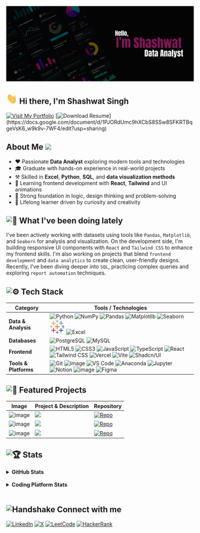 <div align="center">
  <img src="https://github.com/ShashwatAnalyst/ShashwatAnalyst/blob/main/Untitled%20(15).png?raw=true" alt="Data Analyst"/> 
</div>

<div>

<h2>
  <img src="https://raw.githubusercontent.com/ABSphreak/ABSphreak/master/gifs/Hi.gif" width="30px">  
  Hi there, I'm Shashwat Singh
</h2>

[![Visit My Portfolio](https://img.shields.io/badge/Visit-Portfolio-000000?style=for-the-badge&logo=globe&logoColor=white)](https://www.shashwatanalyst.online/)
[![Download Resume](https://img.shields.io/badge/Resume-Shashwat_(Data_Analyst)-000000?style=for-the-badge&logo=file&logoColor=white)](https://docs.google.com/document/d/1PJORdUmc9hXCbS8SSw8SFKRTBqgeVsK6_w9k9v-7WF4/edit?usp=sharing)



## About Me <img src="https://media.giphy.com/media/VgCDAzcKvsR6OM0uWg/giphy.gif" width="50">

- ❤️ Passionate **Data Analyst** exploring modern tools and technologies  
- 🎓 Graduate with hands-on experience in real-world projects  
- ⚒️ Skilled in **Excel**, **Python**, **SQL**, and **data visualization methods**  
- 🔰 Learning frontend development with **React**, **Tailwind** and UI animations  
- 🧩 Strong foundation in logic, design thinking and problem-solving  
- 🔮 Lifelong learner driven by curiosity and creativity  

<h2> <picture>
  <source srcset="https://fonts.gstatic.com/s/e/notoemoji/latest/1f680/512.webp" type="image/webp">
  <img src="https://fonts.gstatic.com/s/e/notoemoji/latest/1f680/512.gif" alt="🚀" width="25" height="25">
</picture> What I've been doing lately </h2>

I've been actively working with datasets using tools like `Pandas`, `Matplotlib`, and `Seaborn` for analysis and visualization. On the development side, I'm building responsive UI components with `React` and `Tailwind CSS` to enhance my frontend skills.
I'm also working on projects that blend `frontend development` and `data analytics` to create clean, user-friendly designs. Recently, I've been diving deeper into `SQL`, practicing complex queries and exploring `report automation` techniques.

<h2><strong><picture>
  <source srcset="https://fonts.gstatic.com/s/e/notoemoji/latest/2699_fe0f/512.webp" type="image/webp">
  <img src="https://fonts.gstatic.com/s/e/notoemoji/latest/2699_fe0f/512.gif" alt="⚙" width="25" height="25">
</picture> Tech Stack</strong><br></h2>


<div align="center">

| Category              | Tools / Technologies |
|-----------------------|----------------------|
| **Data & Analysis** | <img src="https://cdn.jsdelivr.net/gh/devicons/devicon/icons/python/python-original.svg" width="40" title="Python"/> <img src="https://cdn.jsdelivr.net/gh/devicons/devicon/icons/numpy/numpy-original.svg" width="40" title="NumPy"/> <img src="https://cdn.jsdelivr.net/gh/devicons/devicon/icons/pandas/pandas-original.svg" width="40" title="Pandas"/> <img src="https://upload.wikimedia.org/wikipedia/commons/8/84/Matplotlib_icon.svg" width="40" title="Matplotlib"/> <img src="https://seaborn.pydata.org/_static/logo-mark-lightbg.svg" width="40" title="Seaborn"/> <img src="https://raw.githubusercontent.com/mrankitgupta/mrankitgupta/a768d6bf0a001f03327578ae12f8867e4056cbaf/tableau-software.svg" alt="tableau" width="40" /> <img src="https://img.icons8.com/color/48/microsoft-excel-2019--v1.png" width="40" title="Excel"/> |
| **Databases**       | <img src="https://cdn.jsdelivr.net/gh/devicons/devicon/icons/postgresql/postgresql-original.svg" width="40" title="PostgreSQL"/> <img src="https://cdn.jsdelivr.net/gh/devicons/devicon/icons/mysql/mysql-original.svg" width="40" title="MySQL"/> |
| **Frontend**        | <img src="https://cdn.jsdelivr.net/gh/devicons/devicon/icons/html5/html5-original.svg" width="40" title="HTML5"/> <img src="https://cdn.jsdelivr.net/gh/devicons/devicon/icons/css3/css3-original.svg" width="40" title="CSS3"/> <img src="https://cdn.jsdelivr.net/gh/devicons/devicon/icons/javascript/javascript-original.svg" width="40" title="JavaScript"/> <img src="https://cdn.jsdelivr.net/gh/devicons/devicon/icons/typescript/typescript-original.svg" width="40" title="TypeScript"/> <img src="https://cdn.jsdelivr.net/gh/devicons/devicon/icons/react/react-original.svg" width="40" title="React"/> <img src="https://cdn.jsdelivr.net/gh/devicons/devicon/icons/tailwindcss/tailwindcss-original.svg" width="40" title="Tailwind CSS"/> <img src="https://cdn.jsdelivr.net/gh/devicons/devicon/icons/vercel/vercel-original.svg" width="40" title="Vercel"/> <img src="https://cdn.jsdelivr.net/gh/devicons/devicon/icons/vitejs/vitejs-original.svg" width="40" title="Vite"/> <img src="https://ui.shadcn.com/favicon.ico" width="40" title="Shadcn/UI"/> |
| **Tools & Platforms**| <img src="https://cdn.jsdelivr.net/gh/devicons/devicon/icons/git/git-original.svg" width="40" title="Git"/> <img width="40" alt="image" src="https://github.com/user-attachments/assets/efb3b12e-e573-4160-bf13-9e912fad33b7" /> <img src="https://cdn.jsdelivr.net/gh/devicons/devicon/icons/vscode/vscode-original.svg" width="40" title="VS Code"/>  <img src="https://cdn.jsdelivr.net/gh/devicons/devicon/icons/anaconda/anaconda-original.svg" width="40" title="Anaconda"/> <img src="https://cdn.jsdelivr.net/gh/devicons/devicon/icons/jupyter/jupyter-original.svg" width="40" title="Jupyter"/> <img src="https://cdn.jsdelivr.net/gh/devicons/devicon@latest/icons/notion/notion-original.svg" width="40"  title="Notion"/> <img width="50" alt="image" src="https://github.com/user-attachments/assets/9aa0984c-4409-46ee-9a61-9fd364782ab1" /> <img src="https://cdn.jsdelivr.net/gh/devicons/devicon/icons/figma/figma-original.svg" width="40" title="Figma"/>|

</div>



<h2><strong><picture>
  <source srcset="https://fonts.gstatic.com/s/e/notoemoji/latest/1f3af/512.webp" type="image/webp">
  <img src="https://fonts.gstatic.com/s/e/notoemoji/latest/1f3af/512.gif" alt="🎯" width="25" height="25">
</picture> Featured Projects</strong><br></h2>

<div align="center">

| Image | Project & Description | Repository |
|-------|------------------------|------------|
| <img width="100" alt="image" src="https://github.com/user-attachments/assets/f70bda06-57dc-46cd-9c69-6791e7c2adca" /> | <a href="https://github.com/shashwatanalyst/Sales-Performance-Analysis"><img src="https://github-readme-stats.vercel.app/api/pin/?username=shashwatanalyst&repo=Sales-Performance-Analysis&theme=dark&bg_color=000000&hide_border=true&cache_seconds=1" width="400"/></a> | [![Repo](https://img.shields.io/badge/View%20Repo-000000?style=for-the-badge&logo=github&logoColor=white)](https://github.com/shashwatanalyst/Sales-Performance-Analysis) |
| <img width="100" alt="image" src="https://github.com/user-attachments/assets/df7e2ddc-3983-429d-a15e-323ec5f881e3" /> | <a href="https://github.com/shashwatanalyst/Automated-Reporting-System"><img src="https://github-readme-stats.vercel.app/api/pin/?username=shashwatanalyst&repo=Automated-Reporting-System&theme=dark&bg_color=000000&hide_border=true&cache_seconds=1" width="400"/></a> | [![Repo](https://img.shields.io/badge/View%20Repo-000000?style=for-the-badge&logo=github&logoColor=white)](https://github.com/shashwatanalyst/Automated-Reporting-System) |
| <img width="100" alt="image" src="https://github.com/user-attachments/assets/1e08bc45-029f-4819-81b0-aec284257588" /> | <a href="https://github.com/shashwatanalyst/BMW-Car-Sales-Data-Analysis"><img src="https://github-readme-stats.vercel.app/api/pin/?username=shashwatanalyst&repo=BMW-Car-Sales-Data-Analysis&theme=dark&bg_color=000000&hide_border=true&cache_seconds=1" width="400"/></a> | [![Repo](https://img.shields.io/badge/View%20Repo-000000?style=for-the-badge&logo=github&logoColor=white)](https://github.com/shashwatanalyst/BMW-Car-Sales-Data-Analysis) |


</div>





<h2><picture><img src="https://media0.giphy.com/media/v1.Y2lkPTc5MGI3NjExaWNtNG11aG05czVmaDJ5dmYwMWlpaHc4cTNqbjUwbWh6ZnN2MzZsNiZlcD12MV9pbnRlcm5hbF9naWZfYnlfaWQmY3Q9cw/IzLejEn5juzsLN4AqX/giphy.gif" alt="🏆" width="25" height="25"> </picture>Stats</h2>

<details>
  <summary><strong>GitHub Stats</strong><br><br></summary>

<table>
  <tr>
    <td align="center"><img src="https://streak-stats.vercel.app/api?user=shashwatanalyst&theme=react&hide_border=true&background=00000000" width="100%"/></td>
    <td align="center"><img src="https://github-readme-stats.vercel.app/api/top-langs/?username=shashwatanalyst&hide_progress=true&theme=react&hide_border=true&bg_color=00000000" width="100%"/></td>
    <td align="center"><img src="https://github-readme-stats.vercel.app/api?username=shashwatanalyst&show_icons=true&theme=react&hide_border=true&bg_color=00000000" width="100%"/></td>
  </tr>
  <tr>
    <td colspan="3" align="center">
      <strong>Contribution Graph</strong><br>
      <img src="https://github-readme-activity-graph.vercel.app/graph?username=shashwatanalyst&theme=react&hide_border=true&area=true&hide_title=true&bg_color=00000000" width="100%"/>
    </td>
  </tr>
  <tr>
    <td colspan="3" align="center">
      <strong>Contribution Heatmap</strong><br>
      <picture>
        <source media="(prefers-color-scheme: dark)" srcset="https://raw.githubusercontent.com/shashwatanalyst/shashwatanalyst/output/github-contribution-grid-snake-dark.svg" />
        <source media="(prefers-color-scheme: light)" srcset="https://raw.githubusercontent.com/shashwatanalyst/shashwatanalyst/output/github-contribution-grid-snake.svg" />
        <img alt="GitHub contribution heatmap" src="https://raw.githubusercontent.com/shashwatanalyst/shashwatanalyst/output/github-contribution-grid-snake.svg" />
      </picture>
    </td>
  </tr>
</table>

</details>

<details>
  <summary><strong> Coding Platform Stats</strong><br><br></summary>

<!-- LeetCode Table -->
<table align="center" width="450px" >
  <tr colspan="2">    
    <th align="center" colspan="2">LeetCode</th>    
  </tr>    
  <tr>    
    <td align="center" colspan="2">    
      <img src="https://leetcard.jacoblin.cool/fclDlbfku9?theme=radical&ext=contest&animation=true&font=monospace&ext=heatmap" width="100%" alt="LeetCode Profile Card for Shashwat"/>    
    </td>    
  </tr> 
    <tr>    
    <th align="center" colspan="2">HackerRank</th>    
  </tr>    
  <tr>    
    <td align="center">    
      <a href="https://www.hackerrank.com/profile/shashwat98k" target="_blank">    
        <img src="https://github.com/itsshashwatsingh/itsshashwatsingh/blob/main/Screenshot_2025-07-19_162031-removebg-preview.png?raw=true" width="90px" alt="HackerRank Python Badge"/>    
      </a>    
    </td>    
    <td align="center">    
      <a href="https://www.hackerrank.com/profile/shashwat98k" target="_blank">    
        <img src="https://github.com/ShashwatAnalyst/ShashwatAnalyst/blob/main/Screenshot_2025-08-05_004002-removebg-preview.png?raw=true" width="100px" alt="HackerRank SQL Badge"/>    
      </a>    
    </td>    
  </tr>  
</table>

</details>



## <img src="https://user-images.githubusercontent.com/74038190/216112957-034e1f8b-5468-4857-8512-9cd2bac35bb6.png" alt="Handshake" width="30" /> Connect with me

[![LinkedIn](https://img.shields.io/badge/LinkedIn-0077B5?style=for-the-badge&logo=linkedin&logoColor=white)](https://www.linkedin.com/in/shashwat-singh-bb2730357/)
[![X](https://img.shields.io/badge/X-000000?style=for-the-badge&logo=x&logoColor=white)](https://x.com/ShashwatSi48402)
[![LeetCode](https://img.shields.io/badge/LeetCode-FFA116?style=for-the-badge&logo=LeetCode&logoColor=black)](https://leetcode.com/u/fclDlbfku9/)
[![HackerRank](https://img.shields.io/badge/Hackerrank-217346?style=for-the-badge&logo=HackerRank&logoColor=white)](https://www.hackerrank.com/profile/shashwat98k)





